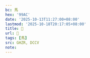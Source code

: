 ```yaml
---
bc: 馬
hex: '99AC'
date: '2025-10-13T11:27:00+08:00'
lastmod: '2025-10-18T20:17:05+08:00'
title: 󰔻
url: 󰔻
tags: [馬]
src: GHZR, DCCV
note:
---
```

